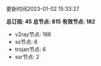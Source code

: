 更新时间2023-01-02 15:33:27

**总订阅: 45**
**总节点: 815**
**有效节点: 182**
- v2ray节点: 166
- ss节点: 8
- trojan节点: 6
- ssr节点: 2
